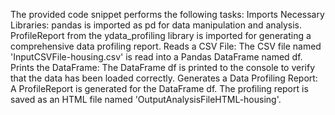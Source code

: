 The provided code snippet performs the following tasks:
Imports Necessary Libraries:
pandas is imported as pd for data manipulation and analysis.
ProfileReport from the ydata_profiling library is imported for generating a comprehensive data profiling report.
Reads a CSV File:
The CSV file named 'InputCSVFile-housing.csv' is read into a Pandas DataFrame named df.
Prints the DataFrame:
The DataFrame df is printed to the console to verify that the data has been loaded correctly.
Generates a Data Profiling Report:
A ProfileReport is generated for the DataFrame df.
The profiling report is saved as an HTML file named 'OutputAnalysisFileHTML-housing'.

